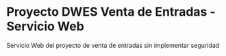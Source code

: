 # Proyecto DWES Venta de Entradas - Servicio Web
Servicio Web del proyecto de venta de entradas sin implementar seguridad
